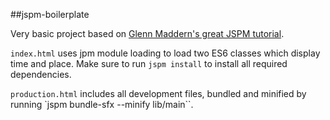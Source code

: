 ##jspm-boilerplate

Very basic project based on [Glenn Maddern's great JSPM tutorial](https://youtu.be/iukBMY4apvI).

`index.html` uses jpm module loading to load two ES6 classes which display time and place. Make sure to run `jspm install` to install all required dependencies.

`production.html` includes all development files, bundled and minified by running `jspm bundle-sfx --minify lib/main``.


